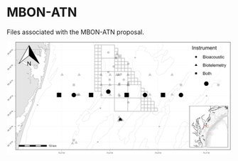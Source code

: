 
<!-- README.md is generated from README.Rmd. Please edit that file -->

# MBON-ATN

<!-- badges: start -->
<!-- badges: end -->

Files associated with the MBON-ATN proposal.

![station figure](figures/mbon-atn_map.png)
